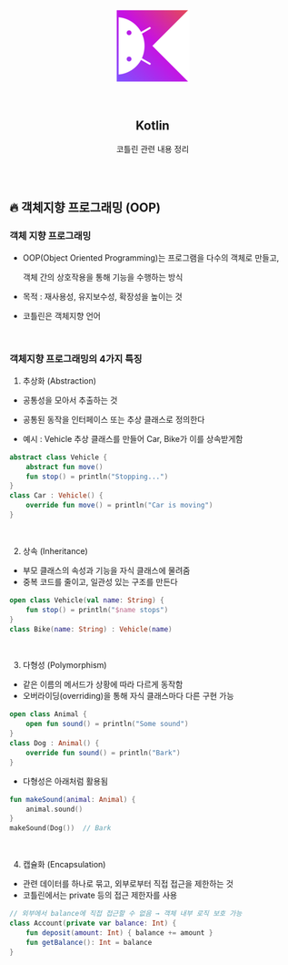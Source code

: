 <div align="center">
  <p>
    <img src="../README.assets/kotlin-hero.png">
  </p>
  <br>
  <h2>Kotlin</h2>
  <p>코틀린 관련 내용 정리</p>
  <br>
  <br>
</div>

## 🔥 객체지향 프로그래밍 (OOP)

### 객체 지향 프로그래밍

- OOP(Object Oriented Programming)는 프로그램을 다수의 객체로 만들고,

  객체 간의 상호작용을 통해 기능을 수행하는 방식

- 목적 : 재사용성, 유지보수성, 확장성을 높이는 것

- 코틀린은 객체지향 언어

<br>

### 객체지향 프로그래밍의 4가지 특징

1. 추상화 (Abstraction)

- 공통성을 모아서 추출하는 것

- 공통된 동작을 인터페이스 또는 추상 클래스로 정의한다

- 예시 : Vehicle 추상 클래스를 만들어 Car, Bike가 이를 상속받게함

```kotlin
abstract class Vehicle {
    abstract fun move()
    fun stop() = println("Stopping...")
}
class Car : Vehicle() {
    override fun move() = println("Car is moving")
}
```

<br>

2. 상속 (Inheritance)

- 부모 클래스의 속성과 기능을 자식 클래스에 물려줌
- 중복 코드를 줄이고, 일관성 있는 구조를 만든다

```kotlin
open class Vehicle(val name: String) {
    fun stop() = println("$name stops")
}
class Bike(name: String) : Vehicle(name)
```

<br>

3. 다형성 (Polymorphism)

- 같은 이름의 메서드가 상황에 따라 다르게 동작함
- 오버라이딩(overriding)을 통해 자식 클래스마다 다른 구현 가능

```kotlin
open class Animal {
    open fun sound() = println("Some sound")
}
class Dog : Animal() {
    override fun sound() = println("Bark")
}
```

- 다형성은 아래처럼 활용됨

```kotlin
fun makeSound(animal: Animal) {
    animal.sound()
}
makeSound(Dog())  // Bark
```

<br>

4. 캡슐화 (Encapsulation)

- 관련 데이터를 하나로 묶고, 외부로부터 직접 접근을 제한하는 것
- 코틀린에서는 private 등의 접근 제한자를 사용

```kotlin
// 외부에서 balance에 직접 접근할 수 없음 → 객체 내부 로직 보호 가능
class Account(private var balance: Int) {
    fun deposit(amount: Int) { balance += amount }
    fun getBalance(): Int = balance
}
```

